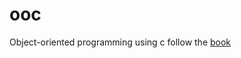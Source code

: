 # ooc
Object-oriented programming  using  c follow the  [book](https://book.douban.com/subject/2237446/)

